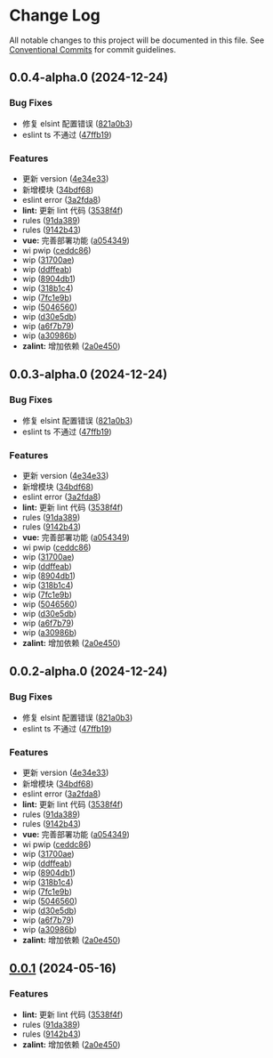# Change Log

All notable changes to this project will be documented in this file.
See [Conventional Commits](https://conventionalcommits.org) for commit guidelines.

## 0.0.4-alpha.0 (2024-12-24)

### Bug Fixes

- 修复 elsint 配置错误 ([821a0b3](https://github.com/edison-hm/magijs/commit/821a0b38f17aa412fb1bcc4384708b3f1fc6699a))
- eslint ts 不通过 ([47ffb19](https://github.com/edison-hm/magijs/commit/47ffb1997288bf005ccecb0437572d99599f5098))

### Features

- 更新 version ([4e34e33](https://github.com/edison-hm/magijs/commit/4e34e33abb9d44053fb832116ee9f42f8a267083))
- 新增模块 ([34bdf68](https://github.com/edison-hm/magijs/commit/34bdf68b61e8048f0e16641d05cf313bf842b41d))
- eslint error ([3a2fda8](https://github.com/edison-hm/magijs/commit/3a2fda8fcdde93e6ffd00cb2a40d1925aab49b49))
- **lint:** 更新 lint 代码 ([3538f4f](https://github.com/edison-hm/magijs/commit/3538f4fd1f2083c72222971939a036279421d933))
- rules ([91da389](https://github.com/edison-hm/magijs/commit/91da389e43c4f94e18a2e79d03e16fc8d189b608))
- rules ([9142b43](https://github.com/edison-hm/magijs/commit/9142b4396a319387199873acdeabd7ac98e1c887))
- **vue:** 完善部署功能 ([a054349](https://github.com/edison-hm/magijs/commit/a054349a3660b3a507e01e45dd31e342a3468c8e))
- wi pwip ([ceddc86](https://github.com/edison-hm/magijs/commit/ceddc864a743fb583338be81bc72fdbf6c0b164a))
- wip ([31700ae](https://github.com/edison-hm/magijs/commit/31700aec0991ba336a36e5ffeaef8a2fbaf50d23))
- wip ([ddffeab](https://github.com/edison-hm/magijs/commit/ddffeaba510af1a8c1b5b4c1805a2f05b1ac96f3))
- wip ([8904db1](https://github.com/edison-hm/magijs/commit/8904db1fa6efed268c98233ac54076f36092fb3d))
- wip ([318b1c4](https://github.com/edison-hm/magijs/commit/318b1c461cf03dcf56cf46583b530c7d98e4ba54))
- wip ([7fc1e9b](https://github.com/edison-hm/magijs/commit/7fc1e9bb796033be466602ec12692f9e8320c040))
- wip ([5046560](https://github.com/edison-hm/magijs/commit/5046560d22696a6fe416e00f29bb714e9f7d4d6a))
- wip ([d30e5db](https://github.com/edison-hm/magijs/commit/d30e5db73b48cd1147969835a45a784a464cbdb1))
- wip ([a6f7b79](https://github.com/edison-hm/magijs/commit/a6f7b79875033eea566ea1d37a346c18a436c123))
- wip ([a30986b](https://github.com/edison-hm/magijs/commit/a30986b8bc3ed28fbda240a1885803345d15af7d))
- **zalint:** 增加依赖 ([2a0e450](https://github.com/edison-hm/magijs/commit/2a0e450bfd1d5953a5e2e8fbf1065ff1b221cb72))

## 0.0.3-alpha.0 (2024-12-24)

### Bug Fixes

- 修复 elsint 配置错误 ([821a0b3](https://github.com/edison-hm/magijs/commit/821a0b38f17aa412fb1bcc4384708b3f1fc6699a))
- eslint ts 不通过 ([47ffb19](https://github.com/edison-hm/magijs/commit/47ffb1997288bf005ccecb0437572d99599f5098))

### Features

- 更新 version ([4e34e33](https://github.com/edison-hm/magijs/commit/4e34e33abb9d44053fb832116ee9f42f8a267083))
- 新增模块 ([34bdf68](https://github.com/edison-hm/magijs/commit/34bdf68b61e8048f0e16641d05cf313bf842b41d))
- eslint error ([3a2fda8](https://github.com/edison-hm/magijs/commit/3a2fda8fcdde93e6ffd00cb2a40d1925aab49b49))
- **lint:** 更新 lint 代码 ([3538f4f](https://github.com/edison-hm/magijs/commit/3538f4fd1f2083c72222971939a036279421d933))
- rules ([91da389](https://github.com/edison-hm/magijs/commit/91da389e43c4f94e18a2e79d03e16fc8d189b608))
- rules ([9142b43](https://github.com/edison-hm/magijs/commit/9142b4396a319387199873acdeabd7ac98e1c887))
- **vue:** 完善部署功能 ([a054349](https://github.com/edison-hm/magijs/commit/a054349a3660b3a507e01e45dd31e342a3468c8e))
- wi pwip ([ceddc86](https://github.com/edison-hm/magijs/commit/ceddc864a743fb583338be81bc72fdbf6c0b164a))
- wip ([31700ae](https://github.com/edison-hm/magijs/commit/31700aec0991ba336a36e5ffeaef8a2fbaf50d23))
- wip ([ddffeab](https://github.com/edison-hm/magijs/commit/ddffeaba510af1a8c1b5b4c1805a2f05b1ac96f3))
- wip ([8904db1](https://github.com/edison-hm/magijs/commit/8904db1fa6efed268c98233ac54076f36092fb3d))
- wip ([318b1c4](https://github.com/edison-hm/magijs/commit/318b1c461cf03dcf56cf46583b530c7d98e4ba54))
- wip ([7fc1e9b](https://github.com/edison-hm/magijs/commit/7fc1e9bb796033be466602ec12692f9e8320c040))
- wip ([5046560](https://github.com/edison-hm/magijs/commit/5046560d22696a6fe416e00f29bb714e9f7d4d6a))
- wip ([d30e5db](https://github.com/edison-hm/magijs/commit/d30e5db73b48cd1147969835a45a784a464cbdb1))
- wip ([a6f7b79](https://github.com/edison-hm/magijs/commit/a6f7b79875033eea566ea1d37a346c18a436c123))
- wip ([a30986b](https://github.com/edison-hm/magijs/commit/a30986b8bc3ed28fbda240a1885803345d15af7d))
- **zalint:** 增加依赖 ([2a0e450](https://github.com/edison-hm/magijs/commit/2a0e450bfd1d5953a5e2e8fbf1065ff1b221cb72))

## 0.0.2-alpha.0 (2024-12-24)

### Bug Fixes

- 修复 elsint 配置错误 ([821a0b3](https://github.com/edison-hm/magijs/commit/821a0b38f17aa412fb1bcc4384708b3f1fc6699a))
- eslint ts 不通过 ([47ffb19](https://github.com/edison-hm/magijs/commit/47ffb1997288bf005ccecb0437572d99599f5098))

### Features

- 更新 version ([4e34e33](https://github.com/edison-hm/magijs/commit/4e34e33abb9d44053fb832116ee9f42f8a267083))
- 新增模块 ([34bdf68](https://github.com/edison-hm/magijs/commit/34bdf68b61e8048f0e16641d05cf313bf842b41d))
- eslint error ([3a2fda8](https://github.com/edison-hm/magijs/commit/3a2fda8fcdde93e6ffd00cb2a40d1925aab49b49))
- **lint:** 更新 lint 代码 ([3538f4f](https://github.com/edison-hm/magijs/commit/3538f4fd1f2083c72222971939a036279421d933))
- rules ([91da389](https://github.com/edison-hm/magijs/commit/91da389e43c4f94e18a2e79d03e16fc8d189b608))
- rules ([9142b43](https://github.com/edison-hm/magijs/commit/9142b4396a319387199873acdeabd7ac98e1c887))
- **vue:** 完善部署功能 ([a054349](https://github.com/edison-hm/magijs/commit/a054349a3660b3a507e01e45dd31e342a3468c8e))
- wi pwip ([ceddc86](https://github.com/edison-hm/magijs/commit/ceddc864a743fb583338be81bc72fdbf6c0b164a))
- wip ([31700ae](https://github.com/edison-hm/magijs/commit/31700aec0991ba336a36e5ffeaef8a2fbaf50d23))
- wip ([ddffeab](https://github.com/edison-hm/magijs/commit/ddffeaba510af1a8c1b5b4c1805a2f05b1ac96f3))
- wip ([8904db1](https://github.com/edison-hm/magijs/commit/8904db1fa6efed268c98233ac54076f36092fb3d))
- wip ([318b1c4](https://github.com/edison-hm/magijs/commit/318b1c461cf03dcf56cf46583b530c7d98e4ba54))
- wip ([7fc1e9b](https://github.com/edison-hm/magijs/commit/7fc1e9bb796033be466602ec12692f9e8320c040))
- wip ([5046560](https://github.com/edison-hm/magijs/commit/5046560d22696a6fe416e00f29bb714e9f7d4d6a))
- wip ([d30e5db](https://github.com/edison-hm/magijs/commit/d30e5db73b48cd1147969835a45a784a464cbdb1))
- wip ([a6f7b79](https://github.com/edison-hm/magijs/commit/a6f7b79875033eea566ea1d37a346c18a436c123))
- wip ([a30986b](https://github.com/edison-hm/magijs/commit/a30986b8bc3ed28fbda240a1885803345d15af7d))
- **zalint:** 增加依赖 ([2a0e450](https://github.com/edison-hm/magijs/commit/2a0e450bfd1d5953a5e2e8fbf1065ff1b221cb72))

## [0.0.1](https://github.com/stbui/magijs/compare/v0.0.1-alpha.48...v0.0.1) (2024-05-16)

### Features

- **lint:** 更新 lint 代码 ([3538f4f](https://github.com/stbui/magijs/commit/3538f4fd1f2083c72222971939a036279421d933))
- rules ([91da389](https://github.com/stbui/magijs/commit/91da389e43c4f94e18a2e79d03e16fc8d189b608))
- rules ([9142b43](https://github.com/stbui/magijs/commit/9142b4396a319387199873acdeabd7ac98e1c887))
- **zalint:** 增加依赖 ([2a0e450](https://github.com/stbui/magijs/commit/2a0e450bfd1d5953a5e2e8fbf1065ff1b221cb72))

